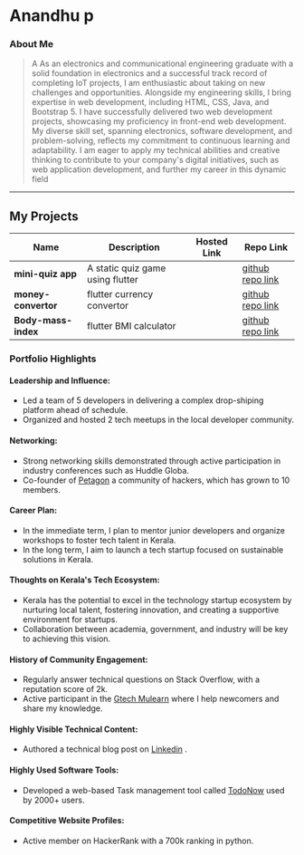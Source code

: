 # Anandhu p

### About Me

> A As an electronics and communicational engineering graduate with a solid foundation in electronics and a successful track record of completing IoT projects, I am enthusiastic about taking on new challenges and opportunities. Alongside my engineering skills, I bring expertise in web development, including HTML, CSS, Java, and Bootstrap 5. I have successfully delivered two web development projects, showcasing my proficiency in front-end web development. My diverse skill set, spanning electronics, software development, and problem-solving, reflects my commitment to continuous learning and adaptability. I am eager to apply my technical abilities and creative thinking to contribute to your company's digital initiatives, such as web application development, and further my career in this dynamic field

---

## My Projects

| Name                | Description                                                               | Hosted Link                              | Repo Link                                                      |
|---------------------|---------------------------------------------------------------------------|------------------------------------------|----------------------------------------------------------------|
| **mini-quiz app**        | A static quiz game using flutter                                                 |  |[github repo link](https://github.com/Anandhup123/Android-Quiz-Application)   |
| **money-convertor**        | flutter currency convertor    |      | [github repo link](https://github.com/Anandhup123/Currency-value-Convertor) |
| **Body-mass-index**        | flutter BMI calculator    |      | [github repo link](https://github.com/Anandhup123/BMI_calculator) |

### Portfolio Highlights

#### Leadership and Influence:

- Led a team of 5 developers in delivering a complex drop-shiping platform ahead of schedule.
- Organized and hosted 2 tech meetups in the local developer community.

#### Networking:

- Strong networking skills demonstrated through active participation in industry conferences such as Huddle Globa.
- Co-founder of [Petagon](https://www.pentagon.com/group) a community of hackers, which has grown to 10 members.


#### Career Plan:

- In the immediate term, I plan to mentor junior developers and organize workshops to foster tech talent in Kerala.
- In the long term, I aim to launch a tech startup focused on sustainable solutions in Kerala.

#### Thoughts on Kerala's Tech Ecosystem:

- Kerala has the potential to excel in the technology startup ecosystem by nurturing local talent, fostering innovation, and creating a supportive environment for startups.
- Collaboration between academia, government, and industry will be key to achieving this vision.

#### History of Community Engagement:

- Regularly answer technical questions on Stack Overflow, with a reputation score of 2k.
- Active participant in the [Gtech Mulearn](https://app.mulearn.org/dashboard/profile) where I help newcomers and share my knowledge.

#### Highly Visible Technical Content:

- Authored a technical blog post on [Linkedin](https://www.linkedin.com/in/anandhup/) .
 
#### Highly Used Software Tools:

- Developed a web-based Task management tool called [TodoNow](https://github.com/Anandhup123) used by 2000+ users.

#### Competitive Website Profiles:

- Active member on HackerRank with a 700k ranking in python.

